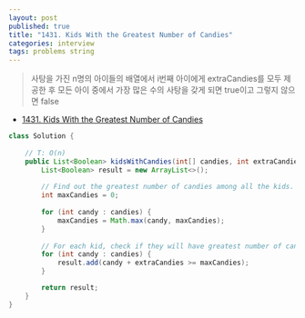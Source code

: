 ```yaml
---
layout: post
published: true
title: "1431. Kids With the Greatest Number of Candies"
categories: interview
tags: problems string
---
```


> 사탕을 가진 n명의 아이들의 배열에서 i번째 아이에게 extraCandies를 모두 제공한 후 모든 아이 중에서 가장 많은 수의 사탕을 갖게 되면 true이고 그렇지 않으면 false

- [1431. Kids With the Greatest Number of Candies](https://leetcode.com/problems/kids-with-the-greatest-number-of-candies/)

```java
class Solution {
    
    // T: O(n)
    public List<Boolean> kidsWithCandies(int[] candies, int extraCandies) {
        List<Boolean> result = new ArrayList<>();
        
        // Find out the greatest number of candies among all the kids.
        int maxCandies = 0;
        
        for (int candy : candies) {
            maxCandies = Math.max(candy, maxCandies);
        }
        
        // For each kid, check if they will have greatest number of candies among all the kids.
        for (int candy : candies) {
            result.add(candy + extraCandies >= maxCandies);
        }

        return result;
    }
}
```

